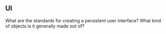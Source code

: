 UI
--
What are the standards for creating a persistent user interface? What kind of objects is it generally made out of?